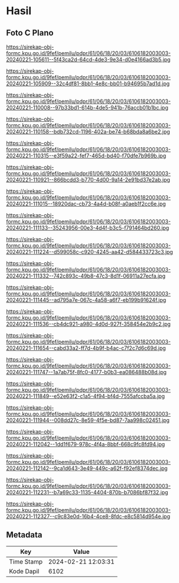 # Hasil

## Foto C Plano

https://sirekap-obj-formc.kpu.go.id/9fef/pemilu/pdpr/61/06/18/20/03/6106182003003-20240221-105611--5f43ca2d-64cd-4de3-9e34-d0e4166ad3b5.jpg

https://sirekap-obj-formc.kpu.go.id/9fef/pemilu/pdpr/61/06/18/20/03/6106182003003-20240221-105909--32c4df81-8bb1-4e8c-bb01-b94695b7ad1d.jpg

https://sirekap-obj-formc.kpu.go.id/9fef/pemilu/pdpr/61/06/18/20/03/6106182003003-20240221-110008--97b33bd1-614b-4de5-941b-76accb01b1bc.jpg

https://sirekap-obj-formc.kpu.go.id/9fef/pemilu/pdpr/61/06/18/20/03/6106182003003-20240221-110158--bdb732cd-1196-402a-be74-b68bda8a6be2.jpg

https://sirekap-obj-formc.kpu.go.id/9fef/pemilu/pdpr/61/06/18/20/03/6106182003003-20240221-110315--e3f59a22-fef7-465d-bd40-f70dfe7b969b.jpg

https://sirekap-obj-formc.kpu.go.id/9fef/pemilu/pdpr/61/06/18/20/03/6106182003003-20240221-110921--866bcdd3-b770-4d00-9a14-2e91bd37e2ab.jpg

https://sirekap-obj-formc.kpu.go.id/9fef/pemilu/pdpr/61/06/18/20/03/6106182003003-20240221-111015--18920dac-cb73-4a4d-b08f-a0aeb1f2cc6e.jpg

https://sirekap-obj-formc.kpu.go.id/9fef/pemilu/pdpr/61/06/18/20/03/6106182003003-20240221-111133--35243956-00e3-4d4f-b3c5-f791464bd260.jpg

https://sirekap-obj-formc.kpu.go.id/9fef/pemilu/pdpr/61/06/18/20/03/6106182003003-20240221-111224--d599058c-c920-4245-aa42-d584433723c3.jpg

https://sirekap-obj-formc.kpu.go.id/9fef/pemilu/pdpr/61/06/18/20/03/6106182003003-20240221-111332--742c893c-49b8-47c3-8d1f-06911a27ecfa.jpg

https://sirekap-obj-formc.kpu.go.id/9fef/pemilu/pdpr/61/06/18/20/03/6106182003003-20240221-111445--ad795a7e-067c-4a58-a6f7-eb199b91624f.jpg

https://sirekap-obj-formc.kpu.go.id/9fef/pemilu/pdpr/61/06/18/20/03/6106182003003-20240221-111536--cb4dc921-a980-4d0d-927f-358454e2b9c2.jpg

https://sirekap-obj-formc.kpu.go.id/9fef/pemilu/pdpr/61/06/18/20/03/6106182003003-20240221-111654--cabd33a2-ff7d-4b9f-b4ac-c7f2c7d6c69d.jpg

https://sirekap-obj-formc.kpu.go.id/9fef/pemilu/pdpr/61/06/18/20/03/6106182003003-20240221-111747--1a7ab75f-8fc0-4177-b0b3-ea086488b08d.jpg

https://sirekap-obj-formc.kpu.go.id/9fef/pemilu/pdpr/61/06/18/20/03/6106182003003-20240221-111849--e52e63f2-c1a5-4f94-bf4d-7555afccba5a.jpg

https://sirekap-obj-formc.kpu.go.id/9fef/pemilu/pdpr/61/06/18/20/03/6106182003003-20240221-111944--008dd27c-8e59-4f5e-bd87-7aa998c02451.jpg

https://sirekap-obj-formc.kpu.go.id/9fef/pemilu/pdpr/61/06/18/20/03/6106182003003-20240221-112042--1dd1f679-978c-4f4a-8bbf-668c9fc8fd94.jpg

https://sirekap-obj-formc.kpu.go.id/9fef/pemilu/pdpr/61/06/18/20/03/6106182003003-20240221-112142--9ca1d643-3e49-449c-a62f-f92ef8374dec.jpg

https://sirekap-obj-formc.kpu.go.id/9fef/pemilu/pdpr/61/06/18/20/03/6106182003003-20240221-112231--b7a69c33-1135-4404-870b-b7086bf87f32.jpg

https://sirekap-obj-formc.kpu.go.id/9fef/pemilu/pdpr/61/06/18/20/03/6106182003003-20240221-112327--c9c83e0d-16b4-4ce8-8fdc-e8c5814d954e.jpg


## Metadata

| Key        | Value               |
| ---------- | ------------------- |
| Time Stamp | 2024-02-21 12:03:31 |
| Kode Dapil | 6102                |



